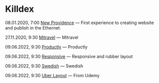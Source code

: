 # Killdex

08.01.2020, 7:00 [New Providence](https://killdexwd.github.io/new-providence/ 'My first public website') — First experience to creating website and publish in the Ethernet.

27.11.2020, 9:30 [Mitravel](https://killdexwd.github.io/mitravel/) — Mitravel

09.06.2022, 9:30 [Productly](https://killdexwd.github.io/productly/) — Productly

09.06.2022, 9:30 [Responsive](https://killdexwd.github.io/responsive/) — Responsive and rubber layout

09.06.2022, 9:30 [Swedish](https://killdexwd.github.io/Swedish/) — Swedish

09.06.2022, 9:30 [Uber Layout](https://killdexwd.github.io/uber_layout/) — From Udemy

